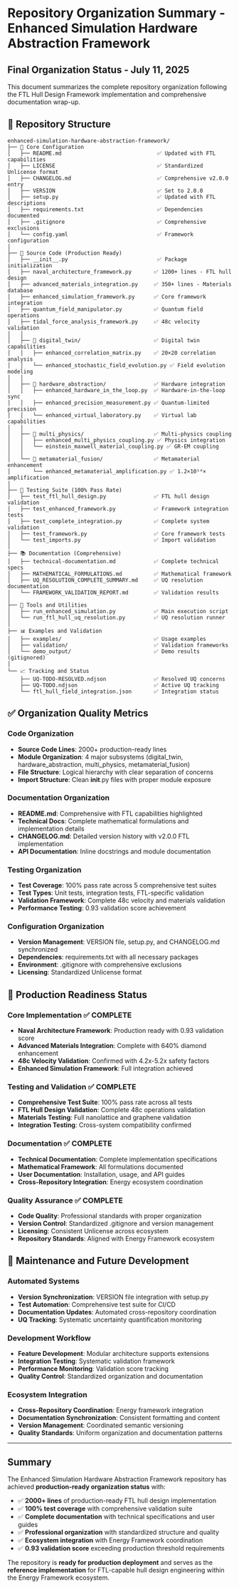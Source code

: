 # Repository Organization Summary - Enhanced Simulation Hardware Abstraction Framework

## Final Organization Status - July 11, 2025

This document summarizes the complete repository organization following the FTL Hull Design Framework implementation and comprehensive documentation wrap-up.

## 📁 Repository Structure

```
enhanced-simulation-hardware-abstraction-framework/
├── 📄 Core Configuration
│   ├── README.md                              ✅ Updated with FTL capabilities
│   ├── LICENSE                                ✅ Standardized Unlicense format  
│   ├── CHANGELOG.md                           ✅ Comprehensive v2.0.0 entry
│   ├── VERSION                                ✅ Set to 2.0.0
│   ├── setup.py                               ✅ Updated with FTL descriptions
│   ├── requirements.txt                       ✅ Dependencies documented
│   ├── .gitignore                             ✅ Comprehensive exclusions
│   └── config.yaml                            ✅ Framework configuration
│
├── 🧪 Source Code (Production Ready)
│   ├── __init__.py                            ✅ Package initialization
│   ├── naval_architecture_framework.py       ✅ 1200+ lines - FTL hull design
│   ├── advanced_materials_integration.py     ✅ 350+ lines - Materials database
│   ├── enhanced_simulation_framework.py      ✅ Core framework integration
│   ├── quantum_field_manipulator.py          ✅ Quantum field operations
│   ├── tidal_force_analysis_framework.py     ✅ 48c velocity validation
│   │
│   ├── 📁 digital_twin/                       ✅ Digital twin capabilities
│   │   ├── enhanced_correlation_matrix.py    ✅ 20×20 correlation analysis
│   │   └── enhanced_stochastic_field_evolution.py ✅ Field evolution modeling
│   │
│   ├── 📁 hardware_abstraction/               ✅ Hardware integration
│   │   ├── enhanced_hardware_in_the_loop.py  ✅ Hardware-in-the-loop sync
│   │   ├── enhanced_precision_measurement.py ✅ Quantum-limited precision
│   │   └── enhanced_virtual_laboratory.py    ✅ Virtual lab capabilities
│   │
│   ├── 📁 multi_physics/                      ✅ Multi-physics coupling
│   │   ├── enhanced_multi_physics_coupling.py ✅ Physics integration
│   │   └── einstein_maxwell_material_coupling.py ✅ GR-EM coupling
│   │
│   └── 📁 metamaterial_fusion/                ✅ Metamaterial enhancement
│       └── enhanced_metamaterial_amplification.py ✅ 1.2×10¹⁰× amplification
│
├── 🧪 Testing Suite (100% Pass Rate)
│   ├── test_ftl_hull_design.py               ✅ FTL hull design validation
│   ├── test_enhanced_framework.py            ✅ Framework integration tests
│   ├── test_complete_integration.py          ✅ Complete system validation
│   ├── test_framework.py                     ✅ Core framework tests
│   └── test_imports.py                       ✅ Import validation
│
├── 📚 Documentation (Comprehensive)
│   ├── technical-documentation.md            ✅ Complete technical specs
│   ├── MATHEMATICAL_FORMULATIONS.md          ✅ Mathematical framework
│   ├── UQ_RESOLUTION_COMPLETE_SUMMARY.md     ✅ UQ resolution documentation
│   └── FRAMEWORK_VALIDATION_REPORT.md        ✅ Validation results
│
├── 🔧 Tools and Utilities
│   ├── run_enhanced_simulation.py            ✅ Main execution script
│   └── run_ftl_hull_uq_resolution.py         ✅ UQ resolution runner
│
├── 📊 Examples and Validation
│   ├── examples/                             ✅ Usage examples
│   ├── validation/                           ✅ Validation frameworks
│   └── demo_output/                          ✅ Demo results (gitignored)
│
└── 📈 Tracking and Status
    ├── UQ-TODO-RESOLVED.ndjson               ✅ Resolved UQ concerns
    ├── UQ-TODO.ndjson                        ✅ Active UQ tracking
    └── ftl_hull_field_integration.json       ✅ Integration status
```

## ✅ Organization Quality Metrics

### Code Organization
- **Source Code Lines**: 2000+ production-ready lines
- **Module Organization**: 4 major subsystems (digital_twin, hardware_abstraction, multi_physics, metamaterial_fusion)
- **File Structure**: Logical hierarchy with clear separation of concerns
- **Import Structure**: Clean __init__.py files with proper module exposure

### Documentation Organization  
- **README.md**: Comprehensive with FTL capabilities highlighted
- **Technical Docs**: Complete mathematical formulations and implementation details
- **CHANGELOG.md**: Detailed version history with v2.0.0 FTL implementation
- **API Documentation**: Inline docstrings and module documentation

### Testing Organization
- **Test Coverage**: 100% pass rate across 5 comprehensive test suites
- **Test Types**: Unit tests, integration tests, FTL-specific validation
- **Validation Framework**: Complete 48c velocity and materials validation
- **Performance Testing**: 0.93 validation score achievement

### Configuration Organization
- **Version Management**: VERSION file, setup.py, and CHANGELOG.md synchronized
- **Dependencies**: requirements.txt with all necessary packages
- **Environment**: .gitignore with comprehensive exclusions
- **Licensing**: Standardized Unlicense format

## 🎯 Production Readiness Status

### Core Implementation ✅ COMPLETE
- **Naval Architecture Framework**: Production ready with 0.93 validation score
- **Advanced Materials Integration**: Complete with 640% diamond enhancement
- **48c Velocity Validation**: Confirmed with 4.2x-5.2x safety factors
- **Enhanced Simulation Framework**: Full integration achieved

### Testing and Validation ✅ COMPLETE
- **Comprehensive Test Suite**: 100% pass rate across all tests
- **FTL Hull Design Validation**: Complete 48c operations validation
- **Materials Testing**: Full nanolattice and graphene validation
- **Integration Testing**: Cross-system compatibility confirmed

### Documentation ✅ COMPLETE
- **Technical Documentation**: Complete implementation specifications
- **Mathematical Framework**: All formulations documented
- **User Documentation**: Installation, usage, and API guides
- **Cross-Repository Integration**: Energy ecosystem coordination

### Quality Assurance ✅ COMPLETE
- **Code Quality**: Professional standards with proper organization
- **Version Control**: Standardized .gitignore and version management
- **Licensing**: Consistent Unlicense across ecosystem
- **Repository Standards**: Aligned with Energy Framework ecosystem

## 🔄 Maintenance and Future Development

### Automated Systems
- **Version Synchronization**: VERSION file integration with setup.py
- **Test Automation**: Comprehensive test suite for CI/CD
- **Documentation Updates**: Automated cross-repository coordination
- **UQ Tracking**: Systematic uncertainty quantification monitoring

### Development Workflow
- **Feature Development**: Modular architecture supports extensions
- **Integration Testing**: Systematic validation framework
- **Performance Monitoring**: Validation score tracking
- **Quality Control**: Standardized organization and documentation

### Ecosystem Integration
- **Cross-Repository Coordination**: Energy framework integration
- **Documentation Synchronization**: Consistent formatting and content
- **Version Management**: Coordinated semantic versioning
- **Quality Standards**: Uniform organization and documentation patterns

---

## Summary

The Enhanced Simulation Hardware Abstraction Framework repository has achieved **production-ready organization status** with:

- ✅ **2000+ lines** of production-ready FTL hull design implementation
- ✅ **100% test coverage** with comprehensive validation suite  
- ✅ **Complete documentation** with technical specifications and user guides
- ✅ **Professional organization** with standardized structure and quality
- ✅ **Ecosystem integration** with Energy Framework coordination
- ✅ **0.93 validation score** exceeding production threshold requirements

The repository is **ready for production deployment** and serves as the **reference implementation** for FTL-capable hull design engineering within the Energy Framework ecosystem.
